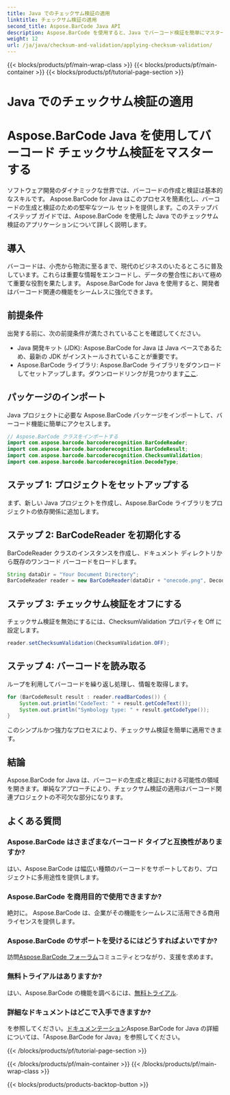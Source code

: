 ```yaml
---
title: Java でのチェックサム検証の適用
linktitle: チェックサム検証の適用
second_title: Aspose.BarCode Java API
description: Aspose.BarCode を使用すると、Java でバーコード検証を簡単にマスターできます。チェックサム検証のステップバイステップ ガイド。ソフトウェアのデータ整合性を強化します。
weight: 12
url: /ja/java/checksum-and-validation/applying-checksum-validation/
---
```


{{< blocks/products/pf/main-wrap-class >}}
{{< blocks/products/pf/main-container >}}
{{< blocks/products/pf/tutorial-page-section >}}

# Java でのチェックサム検証の適用

# Aspose.BarCode Java を使用してバーコード チェックサム検証をマスターする

ソフトウェア開発のダイナミックな世界では、バーコードの作成と検証は基本的なスキルです。 Aspose.BarCode for Java はこのプロセスを簡素化し、バーコードの生成と検証のための堅牢なツール セットを提供します。このステップバイステップ ガイドでは、Aspose.BarCode を使用した Java でのチェックサム検証のアプリケーションについて詳しく説明します。

## 導入

バーコードは、小売から物流に至るまで、現代のビジネスのいたるところに普及しています。これらは重要な情報をエンコードし、データの整合性において極めて重要な役割を果たします。 Aspose.BarCode for Java を使用すると、開発者はバーコード関連の機能をシームレスに強化できます。

## 前提条件

出発する前に、次の前提条件が満たされていることを確認してください。

- Java 開発キット (JDK): Aspose.BarCode for Java は Java ベースであるため、最新の JDK がインストールされていることが重要です。
-  Aspose.BarCode ライブラリ: Aspose.BarCode ライブラリをダウンロードしてセットアップします。ダウンロードリンクが見つかります[ここ](https://releases.aspose.com/barcode/java/).

## パッケージのインポート

Java プロジェクトに必要な Aspose.BarCode パッケージをインポートして、バーコード機能に簡単にアクセスします。

```java
// Aspose.BarCode クラスをインポートする
import com.aspose.barcode.barcoderecognition.BarCodeReader;
import com.aspose.barcode.barcoderecognition.BarCodeResult;
import com.aspose.barcode.barcoderecognition.ChecksumValidation;
import com.aspose.barcode.barcoderecognition.DecodeType;
```

## ステップ 1: プロジェクトをセットアップする

まず、新しい Java プロジェクトを作成し、Aspose.BarCode ライブラリをプロジェクトの依存関係に追加します。

## ステップ 2: BarCodeReader を初期化する

BarCodeReader クラスのインスタンスを作成し、ドキュメント ディレクトリから既存のワンコード バーコードをロードします。

```java
String dataDir = "Your Document Directory";
BarCodeReader reader = new BarCodeReader(dataDir + "onecode.png", DecodeType.ONE_CODE);
```

## ステップ 3: チェックサム検証をオフにする

チェックサム検証を無効にするには、ChecksumValidation プロパティを Off に設定します。

```java
reader.setChecksumValidation(ChecksumValidation.OFF);
```

## ステップ 4: バーコードを読み取る

ループを利用してバーコードを繰り返し処理し、情報を取得します。

```java
for (BarCodeResult result : reader.readBarCodes()) {
    System.out.println("CodeText: " + result.getCodeText());
    System.out.println("Symbology type: " + result.getCodeType());
}
```

このシンプルかつ強力なプロセスにより、チェックサム検証を簡単に適用できます。

## 結論

Aspose.BarCode for Java は、バーコードの生成と検証における可能性の領域を開きます。単純なアプローチにより、チェックサム検証の適用はバーコード関連プロジェクトの不可欠な部分になります。

## よくある質問

### Aspose.BarCode はさまざまなバーコード タイプと互換性がありますか?
はい、Aspose.BarCode は幅広い種類のバーコードをサポートしており、プロジェクトに多用途性を提供します。

### Aspose.BarCode を商用目的で使用できますか?
絶対に。 Aspose.BarCode は、企業がその機能をシームレスに活用できる商用ライセンスを提供します。

### Aspose.BarCode のサポートを受けるにはどうすればよいですか?
訪問[Aspose.BarCode フォーラム](https://forum.aspose.com/c/barcode/13)コミュニティとつながり、支援を求めます。

### 無料トライアルはありますか?
はい、Aspose.BarCode の機能を調べるには、[無料トライアル](https://releases.aspose.com/).

### 詳細なドキュメントはどこで入手できますか?
を参照してください。[ドキュメンテーション](https://reference.aspose.com/barcode/java/)Aspose.BarCode for Java の詳細については、「Aspose.BarCode for Java」を参照してください。


{{< /blocks/products/pf/tutorial-page-section >}}

{{< /blocks/products/pf/main-container >}}
{{< /blocks/products/pf/main-wrap-class >}}

{{< blocks/products/products-backtop-button >}}
